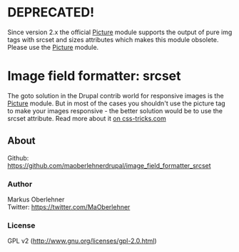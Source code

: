 # DEPRECATED!
Since version 2.x the official [Picture](https://www.drupal.org/project/picture)
module supports the output of pure img tags with srcset and sizes attributes
which makes this module obsolete. Please use the
[Picture](https://www.drupal.org/project/picture) module.

# Image field formatter: srcset
The goto solution in the Drupal contrib world for responsive images is the
[Picture](https://www.drupal.org/project/picture) module. But in most of the
cases you shouldn't use the picture tag to make your images responsive - the
better solution would be to use the srcset attribute. Read more about it
[on css-tricks.com](http://bit.ly/1FLxY3E)

## About
Github: https://github.com/maoberlehnerdrupal/image_field_formatter_srcset

### Author
Markus Oberlehner  
Twitter: https://twitter.com/MaOberlehner

### License
GPL v2 (http://www.gnu.org/licenses/gpl-2.0.html)
